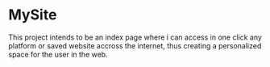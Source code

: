 # MySite
This project intends to be an index page where i can access in one click any platform or saved website accross the internet, thus creating a personalized space for the user in the web.

